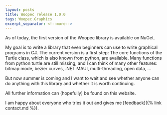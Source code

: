 ```yaml
---
layout: posts
title: Woopec release 1.0.0
tags: Woopec.Graphics
excerpt_separator: <!--more-->
---
```


As of today, the first version of the Woopec library is available on NuGet.

<!--more-->

My goal is to write a library that even beginners can use to write graphical programs in C#. The current version is a first step: The core functions of the Turtle class, which is also known from python, are available. Many functions from python turtle are still missing, and I can think of many other features: bitmap mode, bezier curves, .NET MAUI, multi-threading, open data, …

But now summer is coming and I want to wait and see whether anyone can do anything with this library and whether it is worth continuing.

All further information can (hopefully) be found on this website.

I am happy about everyone who tries it out and gives me [feedback]({% link contact.md %}).

